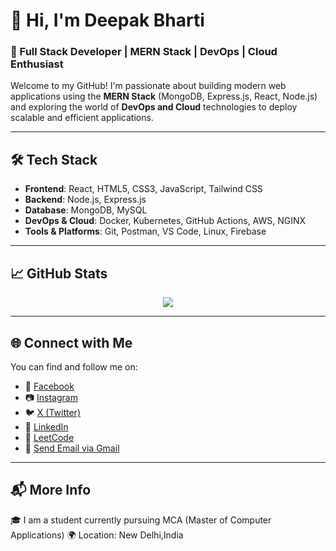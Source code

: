 # 👋 Hi, I'm Deepak Bharti

### 🚀 Full Stack Developer | MERN Stack | DevOps | Cloud Enthusiast

Welcome to my GitHub! I'm passionate about building modern web applications using the **MERN Stack** (MongoDB, Express.js, React, Node.js) and exploring the world of **DevOps and Cloud** technologies to deploy scalable and efficient applications.

---

## 🛠️ Tech Stack

- **Frontend**: React, HTML5, CSS3, JavaScript, Tailwind CSS
- **Backend**: Node.js, Express.js
- **Database**: MongoDB, MySQL
- **DevOps & Cloud**: Docker, Kubernetes, GitHub Actions, AWS, NGINX
- **Tools & Platforms**: Git, Postman, VS Code, Linux, Firebase

---

## 📈 GitHub Stats

<p align="center">
 <img src="https://github-readme-stats.vercel.app/api?username=deepakbhartiX&show_icons=true&theme=tokyonight&hide_border=true&include_all_commits=true&count_private=true&custom_title=Development%20Activity" />
</p>








---

## 🌐 Connect with Me

You can find and follow me on:

- 🔗 [Facebook](https://www.facebook.com/share/1Cpv6vEnW4/)
- 📷 [Instagram](https://instagram.com/_deepak.bharti_)
- 🐦 [X (Twitter)](https://x.com/deepak17122002)
- 💼 [LinkedIn](https://linkedin.com/in/deepakbhartix)
- 🧠 [LeetCode](https://leetcode.com/deepak17122002)
- 📧 [Send Email via Gmail](https://mail.google.com/mail/?view=cm&fs=1&to=deepak17122002@gmail.com)




---

## 📬 More Info

🎓 I am a student currently pursuing MCA (Master of Computer Applications)
 🌍 Location: New Delhi,India
